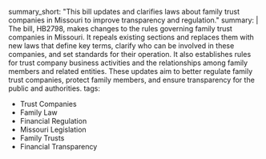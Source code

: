 summary_short: "This bill updates and clarifies laws about family trust companies in Missouri to improve transparency and regulation."
summary: |
  The bill, HB2798, makes changes to the rules governing family trust companies in Missouri. It repeals existing sections and replaces them with new laws that define key terms, clarify who can be involved in these companies, and set standards for their operation. It also establishes rules for trust company business activities and the relationships among family members and related entities. These updates aim to better regulate family trust companies, protect family members, and ensure transparency for the public and authorities.
tags:
  - Trust Companies
  - Family Law
  - Financial Regulation
  - Missouri Legislation
  - Family Trusts
  - Financial Transparency
